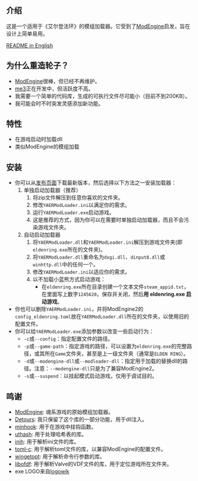 ## 介绍
这是一个适用于《艾尔登法环》的模组加载器。它受到了[ModEngine](https://github.com/soulsmods/ModEngine2)启发，旨在设计上简单易用。

[README in English](README.md)

## 为什么重造轮子？
- [ModEngine](https://github.com/soulsmods/ModEngine2)很棒，但已经不再维护。
- [me3](https://github.com/garyttierney/me3)正在开发中，但活跃度不高。
- 我需要一个简单的代码库，生成的可执行文件尽可能小（目前不到200KB）。
- 我可能会时不时突发灵感添加新功能。

## 特性
- 在游戏启动时加载dll
- 类似ModEngine的模组加载

## 安装
- 你可以从[发布页面](https://github.com/soarqin/YAERModLoader/releases)下载最新版本，然后选择以下方法之一安装加载器：
    1. 单独启动加载器（推荐）
        1. 将zip文件解压到任意你喜欢的文件夹。
        2. 修改`YAERModLoader.ini`以满足你的需求。
        3. 运行`YAERModLoader.exe`启动游戏。
        4. 这是推荐的方式，因为你可以在需要时单独启动加载器，而且不会污染游戏文件夹。
    2. 自动启动加载器
        1. 将`YAERModLoader.dll`和`YAERModLoader.ini`解压到游戏文件夹(即`eldenring.exe`所在的文件夹)。
        2. 将`YAERModLoader.dll`重命名为`dxgi.dll`、`dinput8.dll`或`winhttp.dll`中的任何一个。
        3. 修改`YAERModLoader.ini`以适应你的需求。
        4. 以不加载小蓝熊方式启动游戏：
            - 在`eldenring.exe`所在目录创建一个文本文件`steam_appid.txt`，在里面写上数字`1245620`，保存并关闭，然后**用 eldenring.exe 启动游戏**。
- 你也可以删除`YAERModLoader.ini`，并将ModEngine2的`config_eldenring.toml`放在`YAERModLoader.dll`所在的文件夹，以使用旧的配置文件。
- 你可以给`YAERModLoader.exe`添加参数以改变一些启动行为：
    - `-c`或`--config`：指定配置文件的路径。
    - `-p`或`--game-path`：指定游戏的路径，可以设置为`eldenring.exe`的完整路径，或其所在`Game`文件夹，甚至是上一级文件夹（通常是`ELDEN RING`）。
    - `-d`或`--modengine-dll`或`--modloader-dll`：指定用于加载的替换dll的路径。注意：`--modengine-dll`只是为了兼容ModEngine2。
    - `-s`或`--suspend`：以挂起模式启动游戏，仅用于调试目的。

## 鸣谢
- [ModEngine](https://github.com/soulsmods/ModEngine2): 魂系游戏的原始模组加载器。
- [Detours](https://github.com/microsoft/Detours): 我只保留了这个库的一部分功能，用于dll注入。
- [minhook](https://github.com/TsudaKageyu/minhook): 用于在游戏中挂钩函数。
- [uthash](https://github.com/troydhanson/uthash): 用于处理哈希表的库。
- [inih](https://github.com/benhoyt/inih): 用于解析ini文件的库。
- [toml-c](https://github.com/arp242/toml-c): 用于解析toml文件的库，以兼容ModEngine的配置文件。
- [wingetopt](https://github.com/alex85k/wingetopt): 用于解析命令行参数的库。
- [libofdf](https://github.com/Jan200101/libofdf): 用于解析Valve的VDF文件的库，用于定位游戏所在文件夹。
- exe LOGO来自[logowik](https://logowik.com/elden-ring-logo-vector-svg-pdf-ai-eps-cdr-free-download-12207.html)
